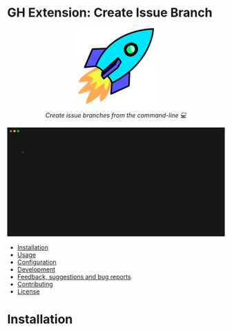 # GH Extension: Create Issue Branch

<div align="center">

![Logo](docs/logo.png)

</div>

<div align="center">

*Create issue branches from the command-line 💻*

</div>

<div align="center">

![demo](docs/demo.gif)

</div>

* [Installation](#installation)
* [Usage](#usage)
* [Configuration](#configuration)
* [Development](#development)
* [Feedback, suggestions and bug reports](#feedback-suggestions-and-bug-reports)
* [Contributing](#contributing)
* [License](#license)

# Installation
